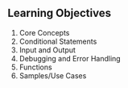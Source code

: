 ## Learning Objectives ##

1. Core Concepts
2. Conditional Statements
3. Input and Output
4. Debugging and Error Handling
5. Functions
6. Samples/Use Cases


